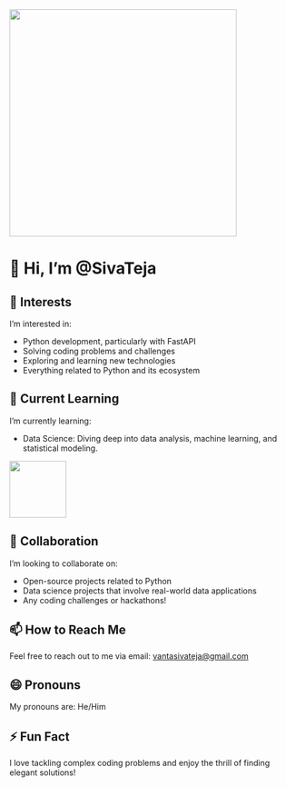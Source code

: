 <img src="https://user-images.githubusercontent.com/74038190/212749447-bfb7e725-6987-49d9-ae85-2015e3e7cc41.gif" width="400">

# 👋 Hi, I’m @SivaTeja

## 👀 Interests
I’m interested in:
- Python development, particularly with FastAPI
- Solving coding problems and challenges
- Exploring and learning new technologies
- Everything related to Python and its ecosystem

## 🌱 Current Learning
I’m currently learning:
- Data Science: Diving deep into data analysis, machine learning, and statistical modeling.
<img src="https://user-images.githubusercontent.com/74038190/212257472-08e52665-c503-4bd9-aa20-f5a4dae769b5.gif" width="100">

## 💞️ Collaboration
I’m looking to collaborate on:
- Open-source projects related to Python
- Data science projects that involve real-world data applications
- Any coding challenges or hackathons!

## 📫 How to Reach Me
Feel free to reach out to me via email: [vantasivateja@gmail.com](mailto:vantasivateja@gmail.com)

## 😄 Pronouns
My pronouns are: He/Him

## ⚡ Fun Fact
I love tackling complex coding problems and enjoy the thrill of finding elegant solutions!
